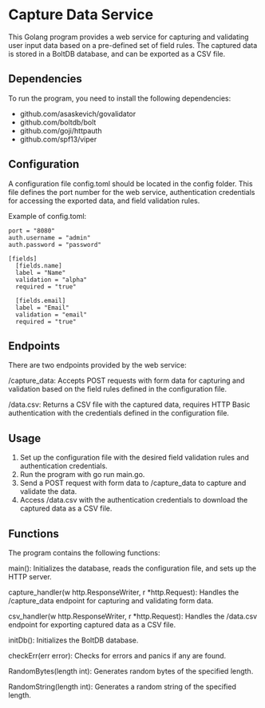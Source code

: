 # Capture Data Service

This Golang program provides a web service for capturing and validating user input data based on a pre-defined set of field rules. The captured data is stored in a BoltDB database, and can be exported as a CSV file.

## Dependencies

To run the program, you need to install the following dependencies:

- github.com/asaskevich/govalidator
- github.com/boltdb/bolt
- github.com/goji/httpauth
- github.com/spf13/viper

## Configuration

A configuration file config.toml should be located in the config folder. This file defines the port number for the web service, authentication credentials for accessing the exported data, and field validation rules.

Example of config.toml:

```
port = "8080"
auth.username = "admin"
auth.password = "password"

[fields]
  [fields.name]
  label = "Name"
  validation = "alpha"
  required = "true"

  [fields.email]
  label = "Email"
  validation = "email"
  required = "true"
```

## Endpoints

There are two endpoints provided by the web service:

/capture_data: Accepts POST requests with form data for capturing and validation based on the field rules defined in the configuration file.

/data.csv: Returns a CSV file with the captured data, requires HTTP Basic authentication with the credentials defined in the configuration file.


## Usage

1. Set up the configuration file with the desired field validation rules and authentication credentials.
2. Run the program with go run main.go.
3. Send a POST request with form data to /capture_data to capture and validate the data.
4. Access /data.csv with the authentication credentials to download the captured data as a CSV file.

## Functions

The program contains the following functions:

main(): Initializes the database, reads the configuration file, and sets up the HTTP server.

capture_handler(w http.ResponseWriter, r *http.Request): Handles the /capture_data endpoint for capturing and validating form data.

csv_handler(w http.ResponseWriter, r *http.Request): Handles the /data.csv endpoint for exporting captured data as a CSV file.

initDb(): Initializes the BoltDB database.

checkErr(err error): Checks for errors and panics if any are found.

RandomBytes(length int): Generates random bytes of the specified length.

RandomString(length int): Generates a random string of the specified length.
